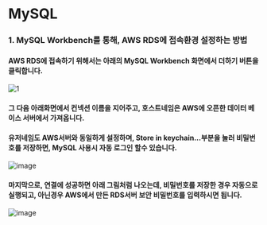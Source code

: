 # MySQL
### 1. MySQL Workbench를 통해, AWS RDS에 접속환경 설정하는 방법
#### AWS RDS에 접속하기 위해서는 아래의 MySQL Workbench 화면에서 더하기 버튼을 클릭합니다.

![1](https://user-images.githubusercontent.com/78472987/111127480-3f279480-85b7-11eb-829e-c1595fc6cf71.PNG)

#### 그 다음 아래화면에서 컨넥션 이름을 지어주고, 호스트네임은 AWS에 오픈한 데이터 베이스 서버에서 가져옵니다.
#### 유저네임도 AWS서버와 동일하게 설정하며, Store in keychain...부분을 눌러 비밀번호를 저장하면, MySQL 사용시 자동 로그인 할수 있습니다.

![image](https://user-images.githubusercontent.com/78472987/111127593-59617280-85b7-11eb-8be7-dd4b7d8cefab.png)

#### 마지막으로, 연결에 성공하면 아래 그림처럼 나오는데, 비밀번호를 저장한 경우 자동으로 실행되고, 아닌경우 AWS에서 만든 RDS서버 보안 비밀번호를 입력하시면 됩니다.

![image](https://user-images.githubusercontent.com/78472987/111127990-c248ea80-85b7-11eb-8784-f78bbfbfabb1.png)
